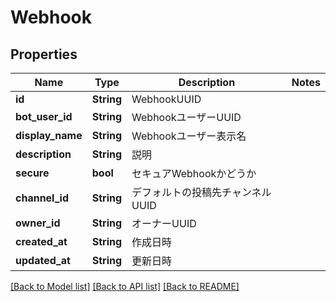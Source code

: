 # Webhook

## Properties

Name | Type | Description | Notes
------------ | ------------- | ------------- | -------------
**id** | **String** | WebhookUUID | 
**bot_user_id** | **String** | WebhookユーザーUUID | 
**display_name** | **String** | Webhookユーザー表示名 | 
**description** | **String** | 説明 | 
**secure** | **bool** | セキュアWebhookかどうか | 
**channel_id** | **String** | デフォルトの投稿先チャンネルUUID | 
**owner_id** | **String** | オーナーUUID | 
**created_at** | **String** | 作成日時 | 
**updated_at** | **String** | 更新日時 | 

[[Back to Model list]](../README.md#documentation-for-models) [[Back to API list]](../README.md#documentation-for-api-endpoints) [[Back to README]](../README.md)


